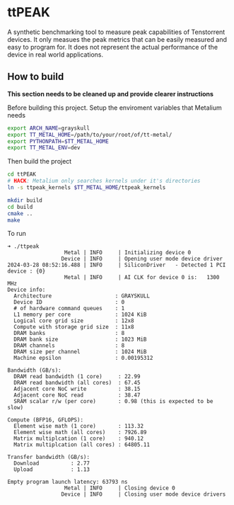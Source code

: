 # ttPEAK

A synthetic benchmarking tool to measure peak capabilities of Tenstorrent devices. It only measues the peak metrics that can be easily measured and easy to program for. It does not represent the actual performance of the device in real world applications.


## How to build

**This section needs to be cleaned up and provide clearer instructions**

Before building this project. Setup the enviroment variables that Metalium needs

```bash
export ARCH_NAME=grayskull                                                                   
export TT_METAL_HOME=/path/to/your/root/of/tt-metal/
export PYTHONPATH=$TT_METAL_HOME
export TT_METAL_ENV=dev
```

Then build the project

```bash
cd ttPEAK
# HACK: Metalium only searches kernels under it's directories
ln -s ttpeak_kernels $TT_METAL_HOME/ttpeak_kernels

mkdir build
cd build
cmake ..
make
```

To run

```
➜ ./ttpeak 
                  Metal | INFO     | Initializing device 0
                 Device | INFO     | Opening user mode device driver
2024-03-28 08:52:16.488 | INFO     | SiliconDriver   - Detected 1 PCI device : {0}
                  Metal | INFO     | AI CLK for device 0 is:   1300 MHz
Device info:
  Architecture                    : GRAYSKULL
  Device ID                       : 0
  # of hardware command queues    : 1
  L1 memory per core              : 1024 KiB
  Logical core grid size          : 12x8
  Compute with storage grid size  : 11x8
  DRAM banks                      : 8
  DRAM bank size                  : 1023 MiB
  DRAM channels                   : 8
  DRAM size per channel           : 1024 MiB
  Machine epsilon                 : 0.00195312

Bandwidth (GB/s):
  DRAM read bandwidth (1 core)     : 22.99
  DRAM read bandwidth (all cores)  : 67.45
  Adjacent core NoC write          : 38.15
  Adjacent core NoC read           : 38.47
  SRAM scalar r/w (per core)       : 0.98 (this is expected to be slow)

Compute (BFP16, GFLOPS): 
  Element wise math (1 core)       : 113.32
  Element wise math (all cores)    : 7926.89
  Matrix multiplcation (1 core)    : 940.12
  Matrix multiplcation (all cores) : 64805.11

Transfer bandwidth (GB/s):
  Download          : 2.77
  Upload            : 1.13

Empty program launch latency: 63793 ns
                  Metal | INFO     | Closing device 0
                 Device | INFO     | Closing user mode device drivers
```